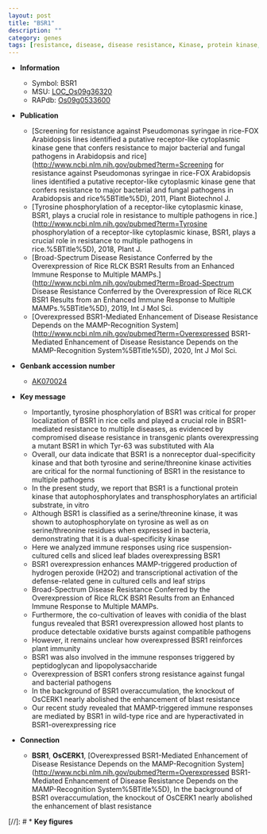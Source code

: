 ```yaml
---
layout: post
title: "BSR1"
description: ""
category: genes
tags: [resistance, disease, disease resistance, Kinase, protein kinase, leaf, oxidative, blast, immunity, immune response, broad-spectrum disease resistance, blast resistance]
---
```


* **Information**  
    + Symbol: BSR1  
    + MSU: [LOC_Os09g36320](http://rice.plantbiology.msu.edu/cgi-bin/ORF_infopage.cgi?orf=LOC_Os09g36320)  
    + RAPdb: [Os09g0533600](http://rapdb.dna.affrc.go.jp/viewer/gbrowse_details/irgsp1?name=Os09g0533600)  

* **Publication**  
    + [Screening for resistance against Pseudomonas syringae in rice-FOX Arabidopsis lines identified a putative receptor-like cytoplasmic kinase gene that confers resistance to major bacterial and fungal pathogens in Arabidopsis and rice](http://www.ncbi.nlm.nih.gov/pubmed?term=Screening for resistance against Pseudomonas syringae in rice-FOX Arabidopsis lines identified a putative receptor-like cytoplasmic kinase gene that confers resistance to major bacterial and fungal pathogens in Arabidopsis and rice%5BTitle%5D), 2011, Plant Biotechnol J.
    + [Tyrosine phosphorylation of a receptor-like cytoplasmic kinase, BSR1, plays a crucial role in resistance to multiple pathogens in rice.](http://www.ncbi.nlm.nih.gov/pubmed?term=Tyrosine phosphorylation of a receptor-like cytoplasmic kinase, BSR1, plays a crucial role in resistance to multiple pathogens in rice.%5BTitle%5D), 2018, Plant J.
    + [Broad-Spectrum Disease Resistance Conferred by the Overexpression of Rice RLCK BSR1 Results from an Enhanced Immune Response to Multiple MAMPs.](http://www.ncbi.nlm.nih.gov/pubmed?term=Broad-Spectrum Disease Resistance Conferred by the Overexpression of Rice RLCK BSR1 Results from an Enhanced Immune Response to Multiple MAMPs.%5BTitle%5D), 2019, Int J Mol Sci.
    + [Overexpressed BSR1-Mediated Enhancement of Disease Resistance Depends on the MAMP-Recognition System](http://www.ncbi.nlm.nih.gov/pubmed?term=Overexpressed BSR1-Mediated Enhancement of Disease Resistance Depends on the MAMP-Recognition System%5BTitle%5D), 2020, Int J Mol Sci.

* **Genbank accession number**  
    + [AK070024](http://www.ncbi.nlm.nih.gov/nuccore/AK070024)

* **Key message**  
    + Importantly, tyrosine phosphorylation of BSR1 was critical for proper localization of BSR1 in rice cells and played a crucial role in BSR1-mediated resistance to multiple diseases, as evidenced by compromised disease resistance in transgenic plants overexpressing a mutant BSR1 in which Tyr-63 was substituted with Ala
    + Overall, our data indicate that BSR1 is a nonreceptor dual-specificity kinase and that both tyrosine and serine/threonine kinase activities are critical for the normal functioning of BSR1 in the resistance to multiple pathogens
    + In the present study, we report that BSR1 is a functional protein kinase that autophosphorylates and transphosphorylates an artificial substrate, in vitro
    + Although BSR1 is classified as a serine/threonine kinase, it was shown to autophosphorylate on tyrosine as well as on serine/threonine residues when expressed in bacteria, demonstrating that it is a dual-specificity kinase
    + Here we analyzed immune responses using rice suspension-cultured cells and sliced leaf blades overexpressing BSR1
    + BSR1 overexpression enhances MAMP-triggered production of hydrogen peroxide (H2O2) and transcriptional activation of the defense-related gene in cultured cells and leaf strips
    + Broad-Spectrum Disease Resistance Conferred by the Overexpression of Rice RLCK BSR1 Results from an Enhanced Immune Response to Multiple MAMPs.
    + Furthermore, the co-cultivation of leaves with conidia of the blast fungus revealed that BSR1 overexpression allowed host plants to produce detectable oxidative bursts against compatible pathogens
    + However, it remains unclear how overexpressed BSR1 reinforces plant immunity
    + BSR1 was also involved in the immune responses triggered by peptidoglycan and lipopolysaccharide
    + Overexpression of BSR1 confers strong resistance against fungal and bacterial pathogens
    + In the background of BSR1 overaccumulation, the knockout of OsCERK1 nearly abolished the enhancement of blast resistance
    + Our recent study revealed that MAMP-triggered immune responses are mediated by BSR1 in wild-type rice and are hyperactivated in BSR1-overexpressing rice

* **Connection**  
    + __BSR1__, __OsCERK1__, [Overexpressed BSR1-Mediated Enhancement of Disease Resistance Depends on the MAMP-Recognition System](http://www.ncbi.nlm.nih.gov/pubmed?term=Overexpressed BSR1-Mediated Enhancement of Disease Resistance Depends on the MAMP-Recognition System%5BTitle%5D),  In the background of BSR1 overaccumulation, the knockout of OsCERK1 nearly abolished the enhancement of blast resistance

[//]: # * **Key figures**  


